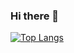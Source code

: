 ### Hi there 👋
[![Top Langs](https://github-readme-stats.vercel.app/api/top-langs/?username=binaryhexa&layout=compact&theme=tokyonight)](https://github.com/binaryhexa/github-readme-stats_theme=tokyonight)

<!--
**binaryhexa/binaryhexa** is a ✨ _special_ ✨ repository because its `README.md` (this file) appears on your GitHub profile.

Here are some ideas to get you started:

- 🔭 I’m currently working on ...
- 🌱 I’m currently learning ...
- 👯 I’m looking to collaborate on ...
- 🤔 I’m looking for help with ...
- 💬 Ask me about ...
- 📫 How to reach me: ...
- 😄 Pronouns: ...
- ⚡ Fun fact: ...
-->
